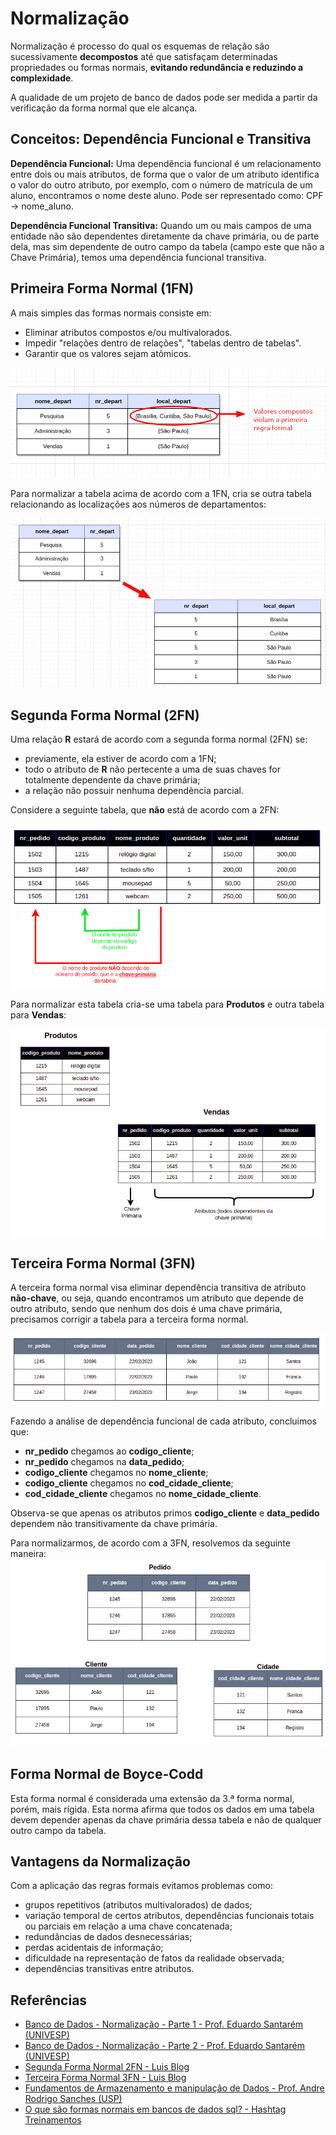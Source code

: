 # Normalização

Normalização é processo do qual os esquemas de relação são sucessivamente **decompostos** até que satisfaçam determinadas propriedades ou formas normais, **evitando redundância e reduzindo a complexidade**.

A qualidade de um projeto de banco de dados pode ser
medida a partir da verificação da forma normal que ele
alcança.

## Conceitos: Dependência Funcional e Transitiva

**Dependência Funcional:** Uma dependência funcional é um relacionamento entre dois ou mais atributos, de forma que o valor de um atributo identifica o valor do outro atributo, por exemplo, com o número de matrícula de um aluno, encontramos o nome deste aluno. Pode ser representado como: CPF -> nome_aluno.

**Dependência Funcional Transitiva:** Quando um ou mais campos de uma entidade não são dependentes diretamente da chave primária, ou de parte dela, mas sim dependente de outro campo da tabela (campo este que não a Chave Primária), temos uma dependência funcional transitiva.

## Primeira Forma Normal (1FN)

A mais simples das formas normais consiste em: 

- Eliminar atributos compostos e/ou multivalorados.
- Impedir "relações dentro de relações", "tabelas dentro de tabelas".
- Garantir que os valores sejam atômicos.

![img_7.png](img_7.png)

Para normalizar a tabela acima de acordo com a 1FN, cria se outra tabela relacionando as localizações aos números de departamentos:

![img_8.png](img_8.png)

## Segunda Forma Normal (2FN)


Uma relação **R** estará de acordo com a segunda forma normal (2FN) se:

- previamente, ela estiver de acordo com a 1FN;
- todo o atributo de **R** não pertecente a uma de suas chaves for totalmente dependente da chave primária;
- a relação não possuir nenhuma dependência parcial.

Considere a seguinte tabela, que **não** está de acordo com a 2FN:

![img_9.png](img_9.png)

Para normalizar esta tabela cria-se uma tabela para **Produtos** e outra tabela para **Vendas**:

![img_10.png](img_10.png)

## Terceira Forma Normal (3FN)

A terceira forma normal visa eliminar dependência transitiva de atributo **não-chave**, ou seja, quando encontramos um atributo que depende de outro atributo, sendo que nenhum dos dois é uma chave primária, precisamos corrigir a tabela para a terceira forma normal.

![img_11.png](img_11.png)

Fazendo a análise de dependência funcional de cada atributo, concluimos que:

- **nr_pedido** chegamos ao **codigo_cliente**;
- **nr_pedido** chegamos na **data_pedido**;
- **codigo_cliente** chegamos no **nome_cliente**;
- **codigo_cliente** chegamos no **cod_cidade_cliente**;
- **cod_cidade_cliente** chegamos no **nome_cidade_cliente**.

Observa-se que apenas os atributos primos **codigo_cliente** e **data_pedido** dependem não transitivamente da chave primária.


Para normalizarmos, de acordo com a 3FN, resolvemos da seguinte maneira: 
![img_12.png](img_12.png)


## Forma Normal de Boyce-Codd
Esta forma normal é considerada uma extensão da 3.ª forma normal, porém, mais rígida. 
Esta norma afirma que todos os dados em uma tabela devem depender apenas da chave primária dessa tabela e não de qualquer outro campo da tabela.




## Vantagens da Normalização

Com a aplicação das regras formais evitamos problemas como:

- grupos repetitivos (atributos multivalorados) de dados;
- variação temporal de certos atributos, dependências funcionais totais ou parciais em relação a uma chave concatenada;
- redundâncias de dados desnecessárias;
- perdas acidentais de informação;
- dificuldade na representação de fatos da realidade observada;
- dependências transitivas entre atributos.


## Referências
- [Banco de Dados - Normalização - Parte 1 - Prof. Eduardo Santarém (UNIVESP)](https://www.youtube.com/watch?v=Mhd2bI5pJuo)
- [Banco de Dados - Normalização - Parte 2 - Prof. Eduardo Santarém (UNIVESP)](https://www.youtube.com/watch?v=jnT7BnrVSmo)
- [Segunda Forma Normal 2FN - Luis Blog](https://www.luis.blog.br/segunda-forma-normal-2fn-normalizacao-de-dados.html)
- [Terceira Forma Normal 3FN - Luis Blog](https://www.luis.blog.br/terceira-forma-normal-3fn-normalizacao-de-dados.html)
- [Fundamentos de Armazenamento e manipulação de Dados - Prof. Andre Rodrigo Sanches (USP)](https://www.ime.usp.br/~andrers/aulas/bd2005-1/aula11.html)
- [O que são formas normais em bancos de dados sql? - Hashtag Treinamentos](https://www.hashtagtreinamentos.com/o-que-sao-formas-normais-em-bancos-de-dados-sql?gclid=CjwKCAiA9NGfBhBvEiwAq5vSyzDKGU_rTk0F8SpdfZ2i9VJIN48Y6JCAyhAfeNjPiJJ6_SSGx1FpXBoC6KIQAvD_BwE)